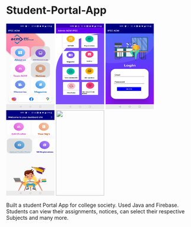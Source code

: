 # Student-Portal-App
<img src="Screenshot_20210725-225118.jpg" width="130" height="230" /> <img src="Screenshot_20210725-225044.jpg" width="130" height="230" /> <img src="Screenshot_20210725-225127.jpg" width="130" height="230" /> <img src="Screenshot_20210725-225144.jpg" width="130" height="230" /> <img src="ss.jpeg" width="130" height="230" />



Built a student Portal App for college society.
Used Java and Firebase. 
Students can view their assignments, notices, can select their respective Subjects and many more.
